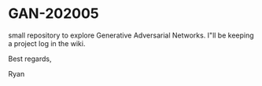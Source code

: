 # GAN-202005
small repository to explore Generative Adversarial Networks. I"ll be keeping a project log in the wiki.

Best regards,

Ryan
